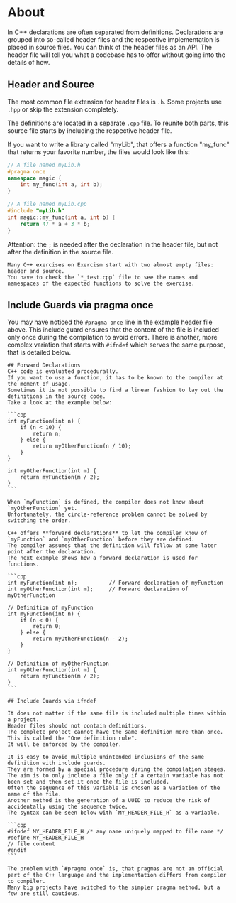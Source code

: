 # About

In C++ declarations are often separated from definitions.
Declarations are grouped into so-called header files and the respective implementation is placed in source files.
You can think of the header files as an API.
The header file will tell you what a codebase has to offer without going into the details of how.

## Header and Source

The most common file extension for header files is `.h`.
Some projects use `.hpp` or skip the extension completely.

The definitions are located in a separate `.cpp` file. 
To reunite both parts, this source file starts by including the respective header file.

If you want to write a library called "myLib", that offers a function "my_func" that returns your favorite number, the files would look like this:

```cpp
// A file named myLib.h
#pragma once
namespace magic {
    int my_func(int a, int b);
}
```

```cpp
// A file named myLib.cpp
#include "myLib.h"
int magic::my_func(int a, int b) {
    return 47 * a + 3 * b;
}
```

Attention: the `;` is needed after the declaration in the header file, but not after the definition in the source file.

~~~~exercism/note
Many C++ exercises on Exercism start with two almost empty files: header and source.
You have to check the `*_test.cpp` file to see the names and namespaces of the expected functions to solve the exercise.
~~~~

## Include Guards via pragma once

You may have noticed the `#pragma once` line in the example header file above.
This include guard ensures that the content of the file is included only once during the compilation to avoid errors.
There is another, more complex variation that starts with `#ifndef` which serves the same purpose, that is detailed below.


~~~~exercism/advanced
## Forward Declarations
C++ code is evaluated procedurally.
If you want to use a function, it has to be known to the compiler at the moment of usage.
Sometimes it is not possible to find a linear fashion to lay out the definitions in the source code.
Take a look at the example below:

```cpp
int myFunction(int n) {
    if (n < 10) {
        return n;
    } else {
        return myOtherFunction(n / 10);
    }
}

int myOtherFunction(int m) {
    return myFunction(m / 2);
}
```

When `myFunction` is defined, the compiler does not know about `myOtherFunction` yet.
Unfortunately, the circle-reference problem cannot be solved by switching the order.

C++ offers **forward declarations** to let the compiler know of `myFunction` and `myOtherFunction` before they are defined.
The compiler assumes that the definition will follow at some later point after the declaration.
The next example shows how a forward declaration is used for functions.

```cpp
int myFunction(int n);          // Forward declaration of myFunction
int myOtherFunction(int m);     // Forward declaration of myOtherFunction

// Definition of myFunction
int myFunction(int n) {
    if (n < 0) {
        return 0;
    } else {
        return myOtherFunction(n - 2);
    }
}

// Definition of myOtherFunction
int myOtherFunction(int m) {
    return myFunction(m / 2);
}
```

## Include Guards via ifndef

It does not matter if the same file is included multiple times within a project.
Header files should not contain definitions.
The complete project cannot have the same definition more than once. 
This is called the "One definition rule".
It will be enforced by the compiler.

It is easy to avoid multiple unintended inclusions of the same definition with include guards.
They are formed by a special procedure during the compilation stages.
The aim is to only include a file only if a certain variable has not been set and then set it once the file is included.
Often the sequence of this variable is chosen as a variation of the name of the file.
Another method is the generation of a UUID to reduce the risk of accidentally using the sequence twice.
The syntax can be seen below with `MY_HEADER_FILE_H` as a variable.

```cpp
#ifndef MY_HEADER_FILE_H /* any name uniquely mapped to file name */
#define MY_HEADER_FILE_H
// file content
#endif
```

The problem with `#pragma once` is, that pragmas are not an official part of the C++ language and the implementation differs from compiler to compiler.
Many big projects have switched to the simpler pragma method, but a few are still cautious.
~~~~